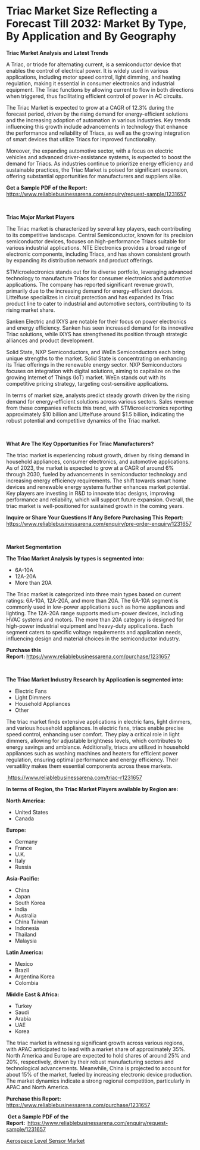 <p><h1>Triac Market Size Reflecting a Forecast Till 2032: Market By Type, By Application and By Geography</h1></p><p><strong>Triac Market Analysis and Latest Trends</strong></p>
<p><p>A Triac, or triode for alternating current, is a semiconductor device that enables the control of electrical power. It is widely used in various applications, including motor speed control, light dimming, and heating regulation, making it essential in consumer electronics and industrial equipment. The Triac functions by allowing current to flow in both directions when triggered, thus facilitating efficient control of power in AC circuits.</p><p>The Triac Market is expected to grow at a CAGR of 12.3% during the forecast period, driven by the rising demand for energy-efficient solutions and the increasing adoption of automation in various industries. Key trends influencing this growth include advancements in technology that enhance the performance and reliability of Triacs, as well as the growing integration of smart devices that utilize Triacs for improved functionality. </p><p>Moreover, the expanding automotive sector, with a focus on electric vehicles and advanced driver-assistance systems, is expected to boost the demand for Triacs. As industries continue to prioritize energy efficiency and sustainable practices, the Triac Market is poised for significant expansion, offering substantial opportunities for manufacturers and suppliers alike.</p></p>
<p><strong>Get a Sample PDF of the Report:&nbsp;</strong> <a href="https://www.reliablebusinessarena.com/enquiry/request-sample/1231657?utm_campaign=2258&utm_medium=2&utm_source=Github&utm_content=ia&utm_term=12022025&utm_id=triac">https://www.reliablebusinessarena.com/enquiry/request-sample/1231657</a></p>
<p>&nbsp;</p>
<p><strong>Triac Major Market Players</strong></p>
<p><p>The Triac market is characterized by several key players, each contributing to its competitive landscape. Central Semiconductor, known for its precision semiconductor devices, focuses on high-performance Triacs suitable for various industrial applications. NTE Electronics provides a broad range of electronic components, including Triacs, and has shown consistent growth by expanding its distribution network and product offerings.</p><p>STMicroelectronics stands out for its diverse portfolio, leveraging advanced technology to manufacture Triacs for consumer electronics and automotive applications. The company has reported significant revenue growth, primarily due to the increasing demand for energy-efficient devices. Littelfuse specializes in circuit protection and has expanded its Triac product line to cater to industrial and automotive sectors, contributing to its rising market share.</p><p>Sanken Electric and IXYS are notable for their focus on power electronics and energy efficiency. Sanken has seen increased demand for its innovative Triac solutions, while IXYS has strengthened its position through strategic alliances and product development.</p><p>Solid State, NXP Semiconductors, and WeEn Semiconductors each bring unique strengths to the market. Solid State is concentrating on enhancing its Triac offerings in the renewable energy sector. NXP Semiconductors focuses on integration with digital solutions, aiming to capitalize on the growing Internet of Things (IoT) market. WeEn stands out with its competitive pricing strategy, targeting cost-sensitive applications.</p><p>In terms of market size, analysts predict steady growth driven by the rising demand for energy-efficient solutions across various sectors. Sales revenue from these companies reflects this trend, with STMicroelectronics reporting approximately $10 billion and Littelfuse around $1.5 billion, indicating the robust potential and competitive dynamics of the Triac market.</p></p>
<p>&nbsp;</p>
<p><strong>What Are The Key Opportunities For Triac Manufacturers?</strong></p>
<p><p>The triac market is experiencing robust growth, driven by rising demand in household appliances, consumer electronics, and automotive applications. As of 2023, the market is expected to grow at a CAGR of around 6% through 2030, fueled by advancements in semiconductor technology and increasing energy efficiency requirements. The shift towards smart home devices and renewable energy systems further enhances market potential. Key players are investing in R&D to innovate triac designs, improving performance and reliability, which will support future expansion. Overall, the triac market is well-positioned for sustained growth in the coming years.</p></p>
<p><strong>Inquire or Share Your Questions If Any Before Purchasing This Report:</strong> <a href="https://www.reliablebusinessarena.com/enquiry/pre-order-enquiry/1231657?utm_campaign=2258&utm_medium=2&utm_source=Github&utm_content=ia&utm_term=12022025&utm_id=triac">https://www.reliablebusinessarena.com/enquiry/pre-order-enquiry/1231657</a></p>
<p>&nbsp;</p>
<p><strong>Market Segmentation</strong></p>
<p><strong>The Triac Market Analysis by types is segmented into:</strong></p>
<p><ul><li>6A-10A</li><li>12A-20A</li><li>More than 20A</li></ul></p>
<p><p>The Triac market is categorized into three main types based on current ratings: 6A-10A, 12A-20A, and more than 20A. The 6A-10A segment is commonly used in low-power applications such as home appliances and lighting. The 12A-20A range supports medium-power devices, including HVAC systems and motors. The more than 20A category is designed for high-power industrial equipment and heavy-duty applications. Each segment caters to specific voltage requirements and application needs, influencing design and material choices in the semiconductor industry.</p></p>
<p><strong>Purchase this Report:&nbsp;</strong><a href="https://www.reliablebusinessarena.com/purchase/1231657?utm_campaign=2258&utm_medium=2&utm_source=Github&utm_content=ia&utm_term=12022025&utm_id=triac">https://www.reliablebusinessarena.com/purchase/1231657</a></p>
<p>&nbsp;</p>
<p><strong>The Triac Market Industry Research by Application is segmented into:</strong></p>
<p><ul><li>Electric Fans</li><li>Light Dimmers</li><li>Household Appliances</li><li>Other</li></ul></p>
<p><p>The triac market finds extensive applications in electric fans, light dimmers, and various household appliances. In electric fans, triacs enable precise speed control, enhancing user comfort. They play a critical role in light dimmers, allowing for adjustable brightness levels, which contributes to energy savings and ambiance. Additionally, triacs are utilized in household appliances such as washing machines and heaters for efficient power regulation, ensuring optimal performance and energy efficiency. Their versatility makes them essential components across these markets.</p></p>
<p><a href="https://www.reliablebusinessarena.com/triac-r1231657?utm_campaign=2258&utm_medium=2&utm_source=Github&utm_content=ia&utm_term=12022025&utm_id=triac">&nbsp;https://www.reliablebusinessarena.com/triac-r1231657</a></p>
<p><strong>In terms of Region, the Triac Market Players available by Region are:</strong></p>
<p>
    <p> <strong> North America: </strong>
        <ul>
            <li>United States</li>
            <li>Canada</li>
        </ul>
        </p> 
    <p> <strong> Europe: </strong>
        <ul>
            <li>Germany</li>
            <li>France</li>
            <li>U.K.</li>
            <li>Italy</li>
            <li>Russia</li>
        </ul>
        </p> 
    <p> <strong> Asia-Pacific: </strong>
        <ul>
            <li>China</li>
            <li>Japan</li>
            <li>South Korea</li>
            <li>India</li>
            <li>Australia</li>
            <li>China Taiwan</li>
            <li>Indonesia</li>
            <li>Thailand</li>
            <li>Malaysia</li>
        </ul>
        </p> 
    <p> <strong> Latin America: </strong>
        <ul>
            <li>Mexico</li>
            <li>Brazil</li>
            <li>Argentina Korea</li>
            <li>Colombia</li>
        </ul>
        </p> 
    <p> <strong> Middle East & Africa: </strong>
        <ul>
            <li>Turkey</li>
            <li>Saudi</li>
            <li>Arabia</li>
            <li>UAE</li>
            <li>Korea</li>
        </ul>
    </p>
    </p>
<p><p>The triac market is witnessing significant growth across various regions, with APAC anticipated to lead with a market share of approximately 35%. North America and Europe are expected to hold shares of around 25% and 20%, respectively, driven by their robust manufacturing sectors and technological advancements. Meanwhile, China is projected to account for about 15% of the market, fueled by increasing electronic device production. The market dynamics indicate a strong regional competition, particularly in APAC and North America.</p></p>
<p><strong>Purchase this Report: </strong><a href="https://www.reliablebusinessarena.com/purchase/1231657?utm_campaign=2258&utm_medium=2&utm_source=Github&utm_content=ia&utm_term=12022025&utm_id=triac">https://www.reliablebusinessarena.com/purchase/1231657</a></p>
<p>&nbsp;<strong>Get a Sample PDF of the Report:&nbsp;&nbsp;</strong><a href="https://www.reliablebusinessarena.com/enquiry/request-sample/1231657?utm_campaign=2258&utm_medium=2&utm_source=Github&utm_content=ia&utm_term=12022025&utm_id=triac">https://www.reliablebusinessarena.com/enquiry/request-sample/1231657</a></p>
<p><strong></strong></p>
<p><p><a href="https://github.com/ilonaenterline65/Market-Research-Report-List-1/blob/main/aerospace-level-sensor-market.md?utm_campaign=2258&utm_medium=2&utm_source=Github&utm_content=ia&utm_term=12022025&utm_id=triac">Aerospace Level Sensor Market</a></p></p>